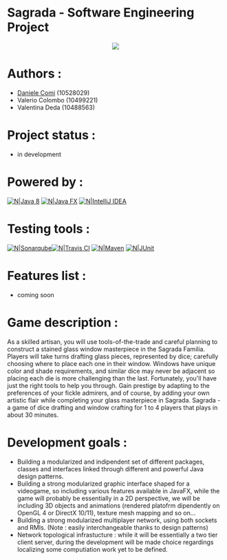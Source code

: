 # Sagrada - Software Engineering Project

<p align="center">
  <img src="https://images-na.ssl-images-amazon.com/images/I/91WIiaMI96L._SY550_.jpg">
</p>

# Authors :  
 - [Daniele Comi](https://www.linkedin.com/in/daniele-comi-05886981) (10528029)
 - Valerio Colombo (10499221)
 - Valentina Deda (10488563)


# Project status :
 - in development



# Powered by :
  [![N|Java 8](http://www.winpenpack.com/en/e107_files/downloadthumbs/java_logo.png)](http://www.oracle.com/technetwork/java/index.html) [![N|Java FX](https://mk0echouaawhk9ls0i7l.kinstacdn.com/wp-content/themes/inceptio/images/icon-boxes/128x128/javafx.png)](http://www.oracle.com/technetwork/java/javase/overview/javafx-overview-2158620.html) [![N|IntelliJ IDEA](https://wakatime.com/static/img/editor-icons/intellij-idea-128.png)](https://www.jetbrains.com/idea/)
# Testing tools : 
[![N|Sonarqube](http://oomusou.io/images/feature/sonar.png)](https://www.sonarqube.org)[![N|Travis CI](https://cdn.iconscout.com/public/images/icon/free/png-128/travis-ci-company-brand-logo-3ea4b6108b6d19db-128x128.png)](https://travis-ci.com) [![N|Maven](https://www.myget.org/Content/images/packageDefaultIcon_maven.png)](http://maven.apache.org/download.cgi) [![N|JUnit](https://res.cloudinary.com/codetrace/raw/upload/v1518632546/java:junit:junit.png)](https://junit.org/junit5/)

# Features list :
 - coming soon

# Game description :
As a skilled artisan, you will use tools-of-the-trade and careful planning to construct a stained glass window masterpiece in the Sagrada Familia. Players will take turns drafting glass pieces, represented by dice; carefully choosing where to place each one in their window. Windows have unique color and shade requirements, and similar dice may never be adjacent so placing each die is more challenging than the last. Fortunately, you'll have just the right tools to help you through. Gain prestige by adapting to the preferences of your fickle admirers, and of course, by adding your own artistic flair while completing your glass masterpiece in Sagrada. Sagrada - a game of dice drafting and window crafting for 1 to 4 players that plays in about 30 minutes.

# Development goals :
 - Building a modularized and indipendent set of different packages, classes and interfaces linked through different and powerful Java design patterns.
 - Building a strong modularized graphic interface shaped for a videogame, so including various features available in JavaFX, while the game will probably be essentially in a 2D perspective, we will be including 3D objects and animations (rendered platofrm dipendently on OpenGL 4 or DirectX 10/11), texture mesh mapping and so on...
 - Building a strong modularized multiplayer network, using both sockets and RMIs. (Note : easily interchangeable thanks to design patterns)
 - Network topological infrastucture : while it will be essentially a two tier client server, during the development will be made choice regardings localizing some computiation work yet to be defined.
